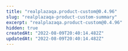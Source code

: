 ```yaml
---
title: "realplazaqa.product-custom@0.4.96"
slug: "realplazaqa-product-custom-summary"
excerpt: "realplazaqa.product-custom@0.4.96"
hidden: true
createdAt: "2022-08-09T20:40:14.482Z"
updatedAt: "2022-08-09T20:40:14.482Z"
---
```

